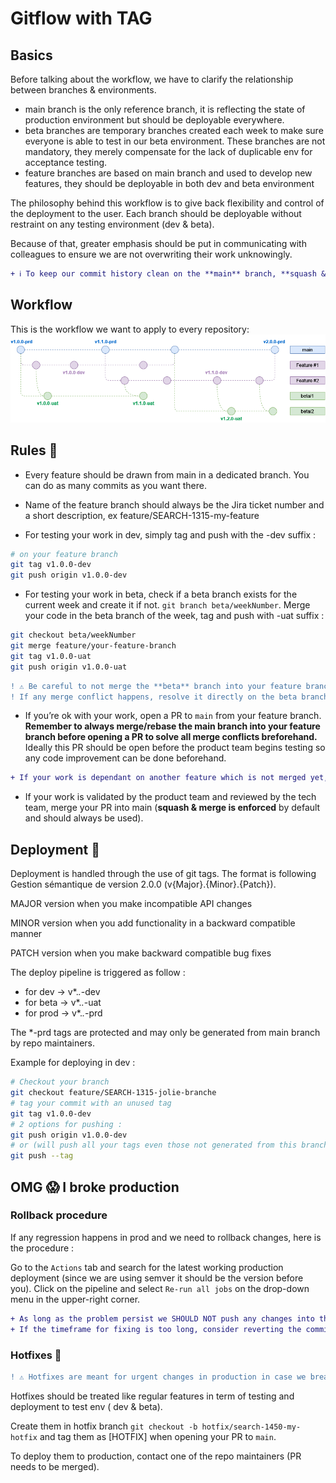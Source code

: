 # Gitflow with TAG

## Basics
Before talking about the workflow, we have to clarify the relationship between branches & environments.

- main branch is the only reference branch, it is reflecting the state of production environment but should be deployable everywhere.
- beta branches are temporary branches created each week to make sure everyone is able to test in our beta environment. These branches are not mandatory, they merely compensate for the lack of duplicable env for acceptance testing.
- feature branches are based on main branch and used to develop new features, they should be deployable in both dev and beta environment

The philosophy behind this workflow is to give back flexibility and control of the deployment to the user. Each branch should be deployable without restraint on any testing environment (dev & beta).

Because of that, greater emphasis should be put in communicating with colleagues to ensure we are not overwriting their work unknowingly.

```diff
+ ℹ️ To keep our commit history clean on the **main** branch, **squash & merge must be enforced** for every PR with **1 feature = 1 commit** philosophy. It makes reverting broken changes much easier.
```

## Workflow
This is the workflow we want to apply to every repository:
<img src="./images/git_workflow.png" alt="image1"/>

## Rules 📜
- Every feature should be drawn from main in a dedicated branch. You can do as many commits as you want there. 

- Name of the feature branch should always be the Jira ticket number and a short description, ex feature/SEARCH-1315-my-feature

- For testing your work in dev, simply tag and push with the -dev suffix : 
```bash
# on your feature branch
git tag v1.0.0-dev
git push origin v1.0.0-dev
```
- For testing your work in beta, check if a beta branch exists for the current week and create it if not. 
`git branch beta/weekNumber`.
Merge your code in the beta branch of the week, tag and push with -uat suffix : 

```bash
git checkout beta/weekNumber
git merge feature/your-feature-branch
git tag v1.0.0-uat
git push origin v1.0.0-uat
```

```diff
! ⚠️ Be careful to not merge the **beta** branch into your feature branch, you do not want to bring the changes of others into your work.
! If any merge conflict happens, resolve it directly on the beta branch.
```

- If you’re ok with your work, open a PR to `main` from your feature branch. **Remember to always merge/rebase the main branch into your feature branch before opening a PR to solve all merge conflicts breforehand.** 
Ideally this PR should be open before the product team begins testing so any code improvement can be done beforehand. 

```diff
+ If your work is dependant on another feature which is not merged yet, mentioned it on the PR so tracking of dependencies is easier.
```

- If your work is validated by the product team and reviewed by the tech team, merge your PR into main (**squash & merge is enforced** by default and should always be used). 

## Deployment 🚀
Deployment is handled through the use of git tags. The format is following Gestion sémantique de version 2.0.0 (v{Major}.{Minor}.{Patch}). 


MAJOR version when you make incompatible API changes

MINOR version when you add functionality in a backward compatible manner

PATCH version when you make backward compatible bug fixes

The deploy pipeline is triggered as follow : 

- for dev → v*.*.*-dev
- for beta → v*.*.*-uat
- for prod → v*.*.*-prd

The *-prd tags are protected and may only be generated  from main branch by repo maintainers.

Example for deploying in dev : 

```bash
# Checkout your branch
git checkout feature/SEARCH-1315-jolie-branche
# tag your commit with an unused tag
git tag v1.0.0-dev
# 2 options for pushing : 
git push origin v1.0.0-dev
# or (will push all your tags even those not generated from this branch)
git push --tag
```

## OMG :scream:  I broke production
### Rollback procedure
If any regression happens in prod and we need to rollback changes, here is the procedure : 

Go to the `Actions` tab and search for the latest working production deployment (since we are using semver it should be the version before you). Click on the pipeline and select `Re-run all jobs` on the drop-down menu in the upper-right corner.


```diff
+ As long as the problem persist we SHOULD NOT push any changes into the main branch.
+ If the timeframe for fixing is too long, consider reverting the commit that caused the problem until a fix is available.
```

### Hotfixes 🚧
```diff
! ⚠️ Hotfixes are meant for urgent changes in production in case we break something. If the fix can wait, follow the standard push to prod procedure.
```
Hotfixes should be treated like regular features in term of testing and deployment to test env ( dev & beta). 

Create them in hotfix branch `git checkout -b hotfix/search-1450-my-hotfix` and tag them as [HOTFIX] when opening your PR to `main`.

To deploy them to production, contact one of the repo maintainers (PR needs to be merged).
